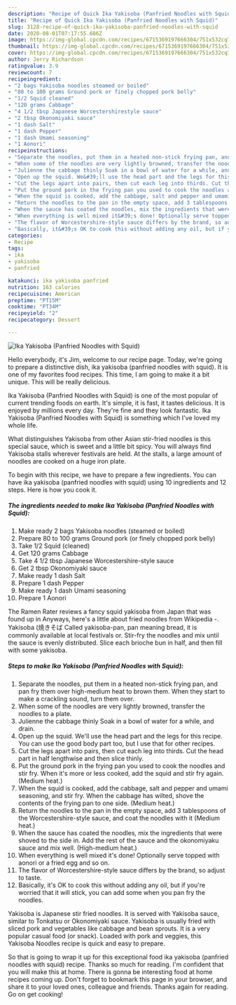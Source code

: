 ```yaml
---
description: "Recipe of Quick Ika Yakisoba (Panfried Noodles with Squid)"
title: "Recipe of Quick Ika Yakisoba (Panfried Noodles with Squid)"
slug: 3128-recipe-of-quick-ika-yakisoba-panfried-noodles-with-squid
date: 2020-08-01T07:17:55.686Z
image: https://img-global.cpcdn.com/recipes/6715369197666304/751x532cq70/ika-yakisoba-panfried-noodles-with-squid-recipe-main-photo.jpg
thumbnail: https://img-global.cpcdn.com/recipes/6715369197666304/751x532cq70/ika-yakisoba-panfried-noodles-with-squid-recipe-main-photo.jpg
cover: https://img-global.cpcdn.com/recipes/6715369197666304/751x532cq70/ika-yakisoba-panfried-noodles-with-squid-recipe-main-photo.jpg
author: Jerry Richardson
ratingvalue: 3.9
reviewcount: 7
recipeingredient:
- "2 bags Yakisoba noodles steamed or boiled"
- "80 to 100 grams Ground pork or finely chopped pork belly"
- "1/2 Squid cleaned"
- "120 grams Cabbage"
- "4 1/2 tbsp Japanese Worcestershirestyle sauce"
- "2 tbsp Okonomiyaki sauce"
- "1 dash Salt"
- "1 dash Pepper"
- "1 dash Umami seasoning"
- "1 Aonori"
recipeinstructions:
- "Separate the noodles, put them in a heated non-stick frying pan, and pan fry them over high-medium heat to brown them. When they start to make a crackling sound, turn them over."
- "When some of the noodles are very lightly browned, transfer the noodles to a plate."
- "Julienne the cabbage thinly Soak in a bowl of water for a while, and drain."
- "Open up the squid. We&#39;ll use the head part and the legs for this recipe. You can use the good body part too, but I use that for other recipes."
- "Cut the legs apart into pairs, then cut each leg into thirds. Cut the head part in half lengthwise and then slice thinly."
- "Put the ground pork in the frying pan you used to cook the noodles and stir fry. When it&#39;s more or less cooked, add the squid and stir fry again. (Medium heat.)"
- "When the squid is cooked, add the cabbage, salt and pepper and umami seasoning, and stir fry. When the cabbage has wilted, shove the contents of the frying pan to one side. (Medium heat.)"
- "Return the noodles to the pan in the empty space, add 3 tablespoons of the Worcestershire-style sauce, and coat the noodles with it (Medium heat.)"
- "When the sauce has coated the noodles, mix the ingredients that were shoved to the side in. Add the rest of the sauce and the okonomiyaku sauce and mix well. (High-medium heat.)"
- "When everything is well mixed it&#39;s done! Optionally serve topped with aonori or a fried egg and so on."
- "The flavor of Worcestershire-style sauce differs by the brand, so adjust to taste."
- "Basically, it&#39;s OK to cook this without adding any oil, but if you&#39;re worried that it will stick, you can add some when you pan fry the noodles."
categories:
- Recipe
tags:
- ika
- yakisoba
- panfried

katakunci: ika yakisoba panfried 
nutrition: 163 calories
recipecuisine: American
preptime: "PT15M"
cooktime: "PT34M"
recipeyield: "2"
recipecategory: Dessert

---
```



![Ika Yakisoba (Panfried Noodles with Squid)](https://img-global.cpcdn.com/recipes/6715369197666304/751x532cq70/ika-yakisoba-panfried-noodles-with-squid-recipe-main-photo.jpg)

Hello everybody, it's Jim, welcome to our recipe page. Today, we're going to prepare a distinctive dish, ika yakisoba (panfried noodles with squid). It is one of my favorites food recipes. This time, I am going to make it a bit unique. This will be really delicious.

Ika Yakisoba (Panfried Noodles with Squid) is one of the most popular of current trending foods on earth. It's simple, it is fast, it tastes delicious. It is enjoyed by millions every day. They're fine and they look fantastic. Ika Yakisoba (Panfried Noodles with Squid) is something which I've loved my whole life.

What distinguishes Yakisoba from other Asian stir-fried noodles is this special sauce, which is sweet and a little bit spicy. You will always find Yakisoba stalls wherever festivals are held. At the stalls, a large amount of noodles are cooked on a huge iron plate.


To begin with this recipe, we have to prepare a few ingredients. You can have ika yakisoba (panfried noodles with squid) using 10 ingredients and 12 steps. Here is how you cook it.

<!--inarticleads1-->

##### The ingredients needed to make Ika Yakisoba (Panfried Noodles with Squid):

1. Make ready 2 bags Yakisoba noodles (steamed or boiled)
1. Prepare 80 to 100 grams Ground pork (or finely chopped pork belly)
1. Take 1/2 Squid (cleaned)
1. Get 120 grams Cabbage
1. Take 4 1/2 tbsp Japanese Worcestershire-style sauce
1. Get 2 tbsp Okonomiyaki sauce
1. Make ready 1 dash Salt
1. Prepare 1 dash Pepper
1. Make ready 1 dash Umami seasoning
1. Prepare 1 Aonori


The Ramen Rater reviews a fancy squid yakisoba from Japan that was found up in Anyways, here&#39;s a little about fried noodles from Wikipedia -. Yakisoba (焼きそば Called yakisoba-pan, pan meaning bread, it is commonly available at local festivals or. Stir-fry the noodles and mix until the sauce is evenly distributed. Slice each brioche bun in half, and then fill with some yakisoba. 

<!--inarticleads2-->

##### Steps to make Ika Yakisoba (Panfried Noodles with Squid):

1. Separate the noodles, put them in a heated non-stick frying pan, and pan fry them over high-medium heat to brown them. When they start to make a crackling sound, turn them over.
1. When some of the noodles are very lightly browned, transfer the noodles to a plate.
1. Julienne the cabbage thinly Soak in a bowl of water for a while, and drain.
1. Open up the squid. We&#39;ll use the head part and the legs for this recipe. You can use the good body part too, but I use that for other recipes.
1. Cut the legs apart into pairs, then cut each leg into thirds. Cut the head part in half lengthwise and then slice thinly.
1. Put the ground pork in the frying pan you used to cook the noodles and stir fry. When it&#39;s more or less cooked, add the squid and stir fry again. (Medium heat.)
1. When the squid is cooked, add the cabbage, salt and pepper and umami seasoning, and stir fry. When the cabbage has wilted, shove the contents of the frying pan to one side. (Medium heat.)
1. Return the noodles to the pan in the empty space, add 3 tablespoons of the Worcestershire-style sauce, and coat the noodles with it (Medium heat.)
1. When the sauce has coated the noodles, mix the ingredients that were shoved to the side in. Add the rest of the sauce and the okonomiyaku sauce and mix well. (High-medium heat.)
1. When everything is well mixed it&#39;s done! Optionally serve topped with aonori or a fried egg and so on.
1. The flavor of Worcestershire-style sauce differs by the brand, so adjust to taste.
1. Basically, it&#39;s OK to cook this without adding any oil, but if you&#39;re worried that it will stick, you can add some when you pan fry the noodles.


Yakisoba is Japanese stir fried noodles. It is served with Yakisoba sauce, similar to Tonkatsu or Okonomiyaki sauce. Yakisoba is usually fried with sliced pork and vegetables like cabbage and bean sprouts. It is a very popular casual food (or snack). Loaded with pork and veggies, this Yakisoba Noodles recipe is quick and easy to prepare. 

So that is going to wrap it up for this exceptional food ika yakisoba (panfried noodles with squid) recipe. Thanks so much for reading. I'm confident that you will make this at home. There is gonna be interesting food at home recipes coming up. Don't forget to bookmark this page in your browser, and share it to your loved ones, colleague and friends. Thanks again for reading. Go on get cooking!
